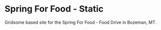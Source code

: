 # Spring For Food - Static

Gridsome based site for the Spring For Food - Food Drive in Bozeman, MT.

